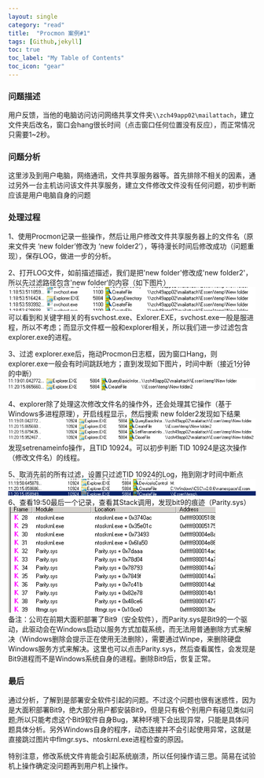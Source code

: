 ```yaml
---
layout: single
category: "read"
title:  "Procmon 案例#1"
tags: [Github,jekyll]
toc: true
toc_label: "My Table of Contents"
toc_icon: "gear"
---
```


### 问题描述
用户反馈，当他的电脑访问访问网络共享文件夹`\\zch49app02\mailattach`，建立文件夹后改名，窗口会hang很长时间（点击窗口任何位置没有反应），而正常情况只需要1~2秒。

### 问题分析
这里涉及到用户电脑，网络通讯，文件共享服务器等。首先排除不相关的因素，通过另外一台主机访问该文件共享服务，建立文件修改文件没有任何问题，初步判断应该是用户电脑自身的问题

### 处理过程
1、使用Procmon记录一些操作，然后让用户修改文件共享服务器上的文件名（原来文件夹 ‘new folder’修改为 ‘new folder2’），等待漫长时间后修改成功（问题重现），保存LOG，做进一步的分析。

2、打开LOG文件，如前描述描述，我们是把'new folder'修改成'new folder2'，所以先过滤路径包含'new folder‘的内容（如下图片）
![](/images/procmon-case1-01.png)  
可以看到和关键字相关的有svchost.exe、Exlorer.EXE，svchost.exe一般是服进程，所以不考虑；而显示文件框一般和explorer相关，所以我们进一步过滤包含 explorer.exe的进程。

3、过滤 explorer.exe后，拖动Procmon日志框，因为窗口Hang，则explorer.exe一般会有时间跳跃地方；直到发现如下图片，时间中断（接近1分钟的中断）
![](/images/procmon-case1-02.png)  

4、explorer除了处理这次修改文件名的操作外，还会处理其它操作（基于Windows多进程原理），开启线程显示，然后搜索 new folder2发现如下结果
![](/images/procmon-case1-03.png)  
发现setrenameinfo操作，且TID 10924。可以初步判断 TID 10924是这次操作（修改文件名）的线程。

5、取消先前的所有过滤，设置只过滤TID 10924的Log，拖到刚才时间中断点
![](/images/procmon-case1-04.png)
6、查看19:50最后一个记录，查看其Stack调用，发现bit9的痕迹（Parity.sys）  
![](/images/procmon-case1-05.png)  
备注：公司在前期大面积部署了Bit9（安全软件），而Parity.sys是Bit9的一个驱动，此驱动会在Windows启动以服务方式加载系统，而无法用普通删除方式来解决（Windows删除会提示正在使用无法删除），需要通过Winpe，来删除硬盘Windows服务方式来解决。这里也可以点击Parity.sys，然后查看属性，会发现是Bit9进程而不是Windows系统自身的进程。删除Bit9后，恢复正常。

### 最后
通过分析，了解到是部署安全软件引起的问题。不过这个问题也很有迷惑性，因为是大面积部署Bit9，绝大部分用户都安装Bit9，但是只有极个别用户有碰见类似问题;所以只能考虑这个Bit9软件自身Bug，某种环境下会出现异常，只能是具体问题具体分析。另外Windows自身的程序，动态连接并不会引起使用异常，这就是直接跳过图片中flmgr.sys、ntoskrnl.exe进程检查的原因。

特别注意，修改系统文件肯能会引起系统崩溃，所以任何操作请三思。简易在试验机上操作确定没问题再到用户机上操作。
